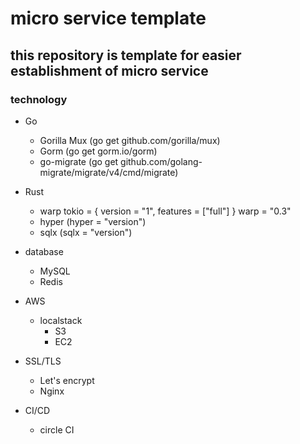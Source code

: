 # micro service template

## this repository is template for easier establishment of micro service

### technology

- Go

  - Gorilla Mux (go get github.com/gorilla/mux)
  - Gorm (go get gorm.io/gorm)
  - go-migrate (go get github.com/golang-migrate/migrate/v4/cmd/migrate)

- Rust

  - warp
    tokio = { version = "1", features = ["full"] }
    warp = "0.3"
  - hyper (hyper = "version")
  - sqlx (sqlx = "version")

- database

  - MySQL
  - Redis

- AWS

  - localstack
    - S3
    - EC2

- SSL/TLS

  - Let's encrypt
  - Nginx

- CI/CD
  - circle CI
